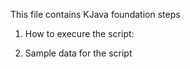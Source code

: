 This file contains KJava foundation steps

1. How to execure the script:

2. Sample data for the script
